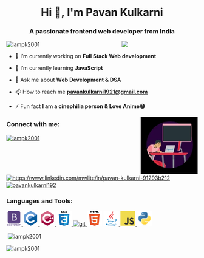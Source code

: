 <h1 align="center">Hi 👋, I'm Pavan Kulkarni</h1>
<h3 align="center">A passionate frontend web developer from India</h3>


<img align='right' src='https://user-images.githubusercontent.com/5713670/87202985-820dcb80-c2b6-11ea-9f56-7ec461c497c3.gif' width='200"'>

<p align="left"> <img src="https://komarev.com/ghpvc/?username=iampk2001&label=Profile%20views&color=0e75b6&style=flat" alt="iampk2001" /> </p>


- 🔭 I’m currently working on **Full Stack Web development**

- 🌱 I’m currently learning **JavaScript**

-   💬 Ask me about **Web Development & DSA**

- 📫 How to reach me **pavankulkarni1921@gmail.com**

- ⚡ Fun fact **I am a cinephilia person & Love Anime😁**

<img align="right" alt="Coding" height="150" width="150" src="coding.webp">

<h3 align="left">Connect with me:</h3>
<p align="left">
<a href="https://twitter.com/iampk2001" target="blank"><img align="center" src="https://raw.githubusercontent.com/rahuldkjain/github-profile-readme-generator/master/src/images/icons/Social/twitter.svg" alt="iampk2001" height="30" width="40" /></a>
<a href="https://linkedin.com/in/pavan-kulkarni-91293b212" target="blank"><img align="center" src="https://raw.githubusercontent.com/rahuldkjain/github-profile-readme-generator/master/src/images/icons/Social/linked-in-alt.svg" alt="https://www.linkedin.com/mwlite/in/pavan-kulkarni-91293b212" height="30" width="40" /></a>
<a href="https://www.hackerrank.com/pavankulkarni192" target="blank"><img align="center" src="https://raw.githubusercontent.com/rahuldkjain/github-profile-readme-generator/master/src/images/icons/Social/hackerrank.svg" alt="pavankulkarni192" height="30" width="40" /></a>
</p>

<h3 align="left">Languages and Tools:</h3>
<p align="left"> <a href="https://getbootstrap.com" target="_blank"> <img src="https://raw.githubusercontent.com/devicons/devicon/master/icons/bootstrap/bootstrap-plain-wordmark.svg" alt="bootstrap" width="40" height="40"/> </a> <a href="https://www.cprogramming.com/" target="_blank"> <img src="https://raw.githubusercontent.com/devicons/devicon/master/icons/c/c-original.svg" alt="c" width="40" height="40"/> </a> <a href="https://www.w3schools.com/cpp/" target="_blank"> <img src="https://raw.githubusercontent.com/devicons/devicon/master/icons/cplusplus/cplusplus-original.svg" alt="cplusplus" width="40" height="40"/> </a> <a href="https://www.w3schools.com/css/" target="_blank"> <img src="https://raw.githubusercontent.com/devicons/devicon/master/icons/css3/css3-original-wordmark.svg" alt="css3" width="40" height="40"/> </a> <a href="https://git-scm.com/" target="_blank"> <img src="https://www.vectorlogo.zone/logos/git-scm/git-scm-icon.svg" alt="git" width="40" height="40"/> </a> <a href="https://www.w3.org/html/" target="_blank"> <img src="https://raw.githubusercontent.com/devicons/devicon/master/icons/html5/html5-original-wordmark.svg" alt="html5" width="40" height="40"/></a> <a href="https://www.java.com" target="_blank"> <img src="https://raw.githubusercontent.com/devicons/devicon/master/icons/java/java-original.svg" alt="java" width="40" height="40"/> </a> <a href="https://developer.mozilla.org/en-US/docs/Web/JavaScript" target="_blank"> <img src="https://raw.githubusercontent.com/devicons/devicon/master/icons/javascript/javascript-original.svg" alt="javascript" width="40" height="40"/> </a> <a href="https://www.python.org" target="_blank"> <img src="https://raw.githubusercontent.com/devicons/devicon/master/icons/python/python-original.svg" alt="python" width="40" height="40"/> </a> </p>

<p>&nbsp;<img align="center" src="https://github-readme-stats.vercel.app/api?username=iampk2001&show_icons=true&locale=en" alt="iampk2001" /></p>

<p><img align="center" src="https://github-readme-streak-stats.herokuapp.com/?user=iampk2001&" alt="iampk2001" /></p>
